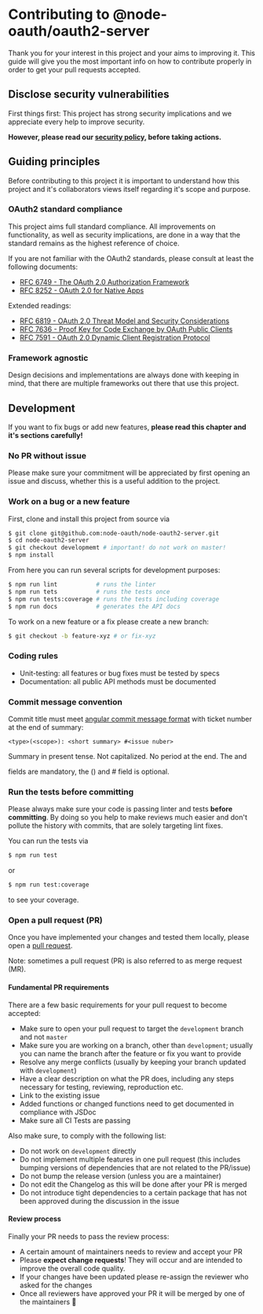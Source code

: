 # Contributing to @node-oauth/oauth2-server

Thank you for your interest in this project and your aims to improving it.
This guide will give you the most important info on how to contribute properly
in order to get your pull requests accepted.

## Disclose security vulnerabilities

First things first:
This project has strong security implications and we appreciate every help to
improve security.

**However, please read our [security policy](./SECURITY.md), before taking 
actions.**



## Guiding principles

Before contributing to this project it is important to understand how this 
project and it's collaborators views itself regarding it's scope and purpose.

### OAuth2 standard compliance

This project aims full standard compliance. All improvements on functionality, 
as well as security implications, are done in a way that the standard remains
as the highest reference of choice.

If you are not familiar with the OAuth2 standards, please consult at least the 
following documents:

- [RFC 6749 - The OAuth 2.0 Authorization Framework](https://datatracker.ietf.org/doc/html/rfc6749)
- [RFC 8252 - OAuth 2.0 for Native Apps](https://datatracker.ietf.org/doc/html/rfc8252)

Extended readings:

- [RFC 6819 - OAuth 2.0 Threat Model and Security Considerations](https://datatracker.ietf.org/doc/html/rfc6819)
- [RFC 7636 - Proof Key for Code Exchange by OAuth Public Clients](https://datatracker.ietf.org/doc/html/rfc7636)
- [RFC 7591 - OAuth 2.0 Dynamic Client Registration Protocol](https://datatracker.ietf.org/doc/html/rfc7591)

### Framework agnostic

Design decisions and implementations are always done with keeping in mind, that
there are multiple frameworks out there that use this project.



## Development

If you want to fix bugs or add new features, **please read this chapter and it's 
sections carefully!**

### No PR without issue

Please make sure your commitment will be appreciated by first opening an issue
and discuss, whether this is a useful addition to the project.

### Work on a bug or a new feature

First, clone and install this project from source via

```bash
$ git clone git@github.com:node-oauth/node-oauth2-server.git
$ cd node-oauth2-server
$ git checkout developmemt # important! do not work on master!
$ npm install
```

From here you can run several scripts for development purposes:

```bash
$ npm run lint           # runs the linter
$ npm run tets           # runs the tests once
$ npm run tests:coverage # runs the tests including coverage
$ npm run docs           # generates the API docs
```

To work on a new feature or a fix please create a new branch:

```bash
$ git checkout -b feature-xyz # or fix-xyz
```

### Coding rules

- Unit-testing: all features or bug fixes must be tested by specs
- Documentation: all public API methods must be documented

### Commit message convention

Commit title must meet [angular commit message format](https://github.com/angular/angular/blob/master/CONTRIBUTING.md#-commit-message-format)
with ticket number at the end of summary:

```
<type>(<scope>): <short summary> #<issue nuber>
```
Summary in present tense. Not capitalized. No period at the end.
The <type> and <summary> fields are mandatory, the (<scope>) and #<number> field is optional.

### Run the tests before committing

Please always make sure your code is passing linter and tests **before
committing**. By doing so you help to make reviews much easier and don't pollute 
the history with commits, that are solely targeting lint fixes.

You can run the tests via

```bash
$ npm run test
```

or  

```bash
$ npm run test:coverage
```

to see your coverage.

### Open a pull request (PR) 

Once you have implemented your changes and tested them locally, please open
a [pull request](https://docs.github.com/en/github/collaborating-with-pull-requests/proposing-changes-to-your-work-with-pull-requests/creating-a-pull-request).

Note: sometimes a pull request (PR) is also referred to as merge request (MR).

#### Fundamental PR requirements

There are a few basic requirements for your pull request to become accepted:

- Make sure to open your pull request to target the `development` branch and not 
`master`
- Make sure you are working on a branch, other than `development`; usually you
  can name the branch after the feature or fix you want to provide
- Resolve any merge conflicts (usually by keeping your branch updated with 
  `development`)
- Have a clear description on what the PR does, including any steps necessary
  for testing, reviewing, reproduction etc.
- Link to the existing issue
- Added functions or changed functions need to get documented in compliance with
  JSDoc
- Make sure all CI Tests are passing

Also make sure, to comply with the following list:

- Do not work on `development` directly
- Do not implement multiple features in one pull request (this includes bumping
  versions of dependencies that are not related to the PR/issue)
- Do not bump the release version (unless you are a maintainer)
- Do not edit the Changelog as this will be done after your PR is merged
- Do not introduce tight dependencies to a certain package that has not been
  approved during the discussion in the issue

#### Review process

Finally your PR needs to pass the review process:

- A certain amount of maintainers needs to review and accept your PR
- Please **expect change requests**! They will occur and are intended to improve
  the overall code quality.
- If your changes have been updated please re-assign the reviewer who asked for
  the changes
- Once all reviewers have approved your PR it will be merged by one of the
  maintainers :tada:
 